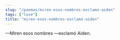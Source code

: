 ```yaml
---
slug: "/poemas/miren-esos-nombres-exclamo-aiden"
tags: ["love"]
title: "miren-esos-nombres-exclamó-aiden"
---
```

—Miren esos nombres —exclamó Aiden.